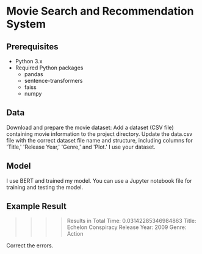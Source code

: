 # Movie Search and Recommendation System

## Prerequisites
- Python 3.x
- Required Python packages
  - pandas
  - sentence-transformers
  - faiss
  - numpy

## Data
Download and prepare the movie dataset:
Add a dataset (CSV file) containing movie information to the project directory.
Update the data.csv file with the correct dataset file name and structure, including columns for 'Title,' 'Release Year,' 'Genre,' and 'Plot.'
I use your dataset.

## Model
I use BERT and trained my model.
You can use a Jupyter notebook file for training and testing the model.

## Example Result
>>>> Results in Total Time: 0.03142285346984863
Title: Echelon Conspiracy
Release Year: 2009
Genre: Action

Correct the errors.
